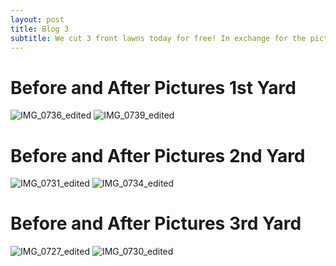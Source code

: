 ```yaml
---
layout: post
title: Blog 3
subtitle: We cut 3 front lawns today for free! In exchange for the pictures and handed out our business card.
---
```

# **Before and After Pictures 1st Yard**
![IMG_0736_edited](https://user-images.githubusercontent.com/129482309/231505320-375d795d-54b1-4094-95a9-de44245d7a9e.jpg)  ![IMG_0739_edited](https://user-images.githubusercontent.com/129482309/231505363-0c91bda1-d4c3-4579-a444-749da69cf5f9.jpg)


# **Before and After Pictures 2nd Yard**
![IMG_0731_edited](https://user-images.githubusercontent.com/129482309/231505904-1176cd62-6598-4492-9e4c-2eae4b6f7f3f.jpg)  ![IMG_0734_edited](https://user-images.githubusercontent.com/129482309/231506352-076653fa-fde3-4f16-92f4-14d6d6731bc4.jpg)


# **Before and After Pictures 3rd Yard**
![IMG_0727_edited](https://user-images.githubusercontent.com/129482309/231507170-70910b29-dd89-4dd9-8365-85ffbfc3f93d.jpg)  ![IMG_0730_edited](https://user-images.githubusercontent.com/129482309/231507212-9d3e9b0c-19df-44a4-a4da-5371070dc72f.jpg)


